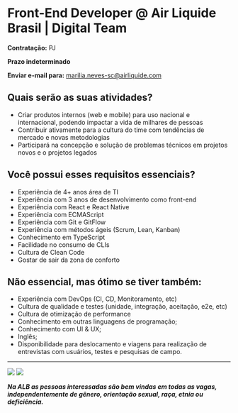 # Front-End Developer @ Air Liquide Brasil | Digital Team

**Contratação:** PJ

**Prazo indeterminado**

**Enviar e-mail para:** marilia.neves-sc@airliquide.com

## Quais serão as suas atividades?

- Criar produtos internos (web e mobile) para uso nacional e internacional, podendo impactar a vida de milhares de pessoas
- Contribuir ativamente para a cultura do time com tendências de mercado e novas metodologias
- Participará na concepção e solução de problemas técnicos em projetos novos e o projetos legados

## Você possui esses requisitos essenciais?
- Experiência de 4+ anos área de TI
- Experiência com 3 anos de desenvolvimento como front-end
- Experiência com React e React Native
- Experiência com ECMAScript
- Experiência com Git e GitFlow
- Experiência com métodos ágeis (Scrum, Lean, Kanban)
- Conhecimento em TypeScript
- Facilidade no consumo de CLIs
- Cultura de Clean Code
- Gostar de sair da zona de conforto

## Não essencial, mas ótimo se tiver também:
- Experiência com DevOps (CI, CD, Monitoramento, etc)
- Cultura de qualidade e testes (unidade, integração, aceitação, e2e, etc)
- Cultura de otimização de performance
- Conhecimento em outras linguagens de programação;
- Conhecimento com UI & UX;
- Inglês;
- Disponibilidade para deslocamento e viagens para realização de entrevistas com usuários, testes e pesquisas de campo.


---

![](https://i.ibb.co/X4GV83K/Whats-App-Image-2020-09-29-at-10-01-09.jpg)
![](https://i.ibb.co/jyyTGxY/Whats-App-Image-2020-09-29-at-10-01-08.jpg)

_**Na ALB as pessoas interessadas são bem vindas em todas as vagas, independentemente de gênero, orientação sexual, raça, etnia ou deficiência.**_
